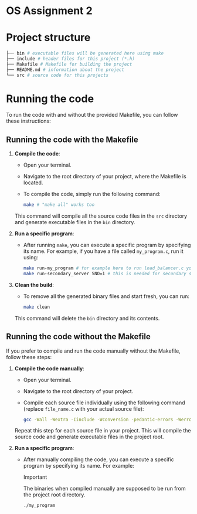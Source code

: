 # OS Assignment 2

# Project structure

```bash
├── bin # executable files will be generated here using make
├── include # header files for this project (*.h)
├── Makefile # Makefile for building the project
├── README.md # information about the project
└── src # source code for this projects
```

# Running the code

To run the code with and without the provided Makefile, you can follow these instructions:

## Running the code with the Makefile

1. **Compile the code**:

   - Open your terminal.
   - Navigate to the root directory of your project, where the Makefile is located.
   - To compile the code, simply run the following command:

     ```bash
     make # "make all" works too
     ```

   This command will compile all the source code files in the `src` directory and generate executable files in the `bin` directory.

2. **Run a specific program**:

   - After running `make`, you can execute a specific program by specifying its name. For example, if you have a file called `my_program.c`, run it using:

     ```bash
     make run-my_program # for example here to run load_balancer.c you have to use make run-load_balancer
     make run-secondary_server SNO=1 # this is needed for secondary server and this runs ./bin/secondary_server 1
     ```

3. **Clean the build**:

   - To remove all the generated binary files and start fresh, you can run:

     ```bash
     make clean
     ```

   This command will delete the `bin` directory and its contents.

## Running the code without the Makefile

If you prefer to compile and run the code manually without the Makefile, follow these steps:

1. **Compile the code manually**:

   - Open your terminal.
   - Navigate to the root directory of your project.
   - Compile each source file individually using the following command (replace `file_name.c` with your actual source file):

     ```bash
     gcc -Wall -Wextra -Iinclude -Wconversion -pedantic-errors -Werror -o file_name src/file_name.c
     ```

   Repeat this step for each source file in your project. This will compile the source code and generate executable files in the project root.

2. **Run a specific program**:

   - After manually compiling the code, you can execute a specific program by specifying its name. For example:

     > [!IMPORTANT]  
     > The binaries when compiled manually are supposed to be run from the project root directory.

     ```bash
     ./my_program
     ```
